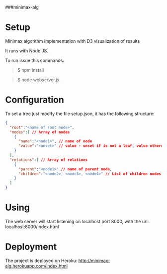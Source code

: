 ###minimax-alg

# Setup

Minimax algorithm implementation with D3 visualization of results

It runs with Node JS.

To run issue this commands:

> $ npm install

> $ node webserver.js


# Configuration

To set a tree just modify the file setup.json, it has the following structure:
```json
{
  "root":"<name of root node>",
  "nodes":[ // Array of nodes
    {
      "name":"<node1>", // name of node
      "value":"<unset>" // value - unset if is not a leaf, value otherwise
    }
  ],
  "relations":[ // Array of relations
    {
      "parent":"<node1>" // name of parent node,
      "children":"<node2>, <node3>, <node4>" // List of children nodes
    }
  ]
}
```
# Using

The web server will start listening on localhost port 8000, with the url: localhost:8000/index.html

# Deployment

The project is deployed on Heroku: http://minimax-alg.herokuapp.com/index.html
